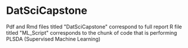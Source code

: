 # DatSciCapstone
Pdf and Rmd files titled "DatSciCapstone" correspond to full report
R file titled "ML_Script" corresponds to the chunk of code that is performing PLSDA (Supervised Machine Learning)
